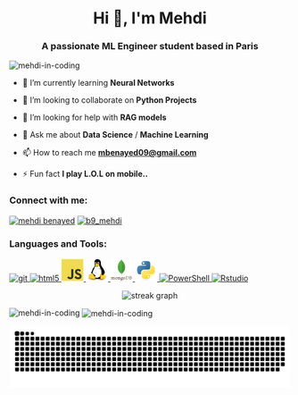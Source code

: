 <h1 align="center">Hi 👋, I'm Mehdi</h1>
<h3 align="center">A passionate ML Engineer student based in Paris</h3>

<p align="left"> <img src="https://komarev.com/ghpvc/?username=mehdi-in-coding&label=Profile%20views&color=0e75b6&style=flat" alt="mehdi-in-coding" /> </p>



- 🌱 I’m currently learning **Neural Networks**

- 👯 I’m looking to collaborate on **Python Projects**

- 🤝 I’m looking for help with **RAG models**

- 💬 Ask me about **Data Science** / **Machine Learning**

- 📫 How to reach me **mbenayed09@gmail.com**

- ⚡ Fun fact **I play L.O.L on mobile..**

<h3 align="left">Connect with me:</h3>
<p align="left">
<a href="https://linkedin.com/in/mehdi benayed" target="blank"><img align="center" src="https://raw.githubusercontent.com/rahuldkjain/github-profile-readme-generator/master/src/images/icons/Social/linked-in-alt.svg" alt="mehdi benayed" height="30" width="40" /></a>
<a href="https://instagram.com/b9_mehdi" target="blank"><img align="center" src="https://raw.githubusercontent.com/rahuldkjain/github-profile-readme-generator/master/src/images/icons/Social/instagram.svg" alt="b9_mehdi" height="30" width="40" /></a>
</p>

<h3 align="left">Languages and Tools:</h3>
<p align="left"> 
  <a href="https://git-scm.com/" target="_blank" rel="noreferrer"> 
    <img src="https://www.vectorlogo.zone/logos/git-scm/git-scm-icon.svg" alt="git" width="40" height="40"/>
  </a> 
  <a href="https://www.w3.org/html/" target="_blank" rel="noreferrer"> 
    <img src="https://cdn.jsdelivr.net/gh/devicons/devicon@latest/icons/html5/html5-original.svg" alt="html5" width="40" height="40"/> 
  </a> 
  <a href="https://developer.mozilla.org/en-US/docs/Web/JavaScript" target="_blank" rel="noreferrer"> 
    <img src="https://raw.githubusercontent.com/devicons/devicon/master/icons/javascript/javascript-original.svg" alt="javascript" width="40" height="40"/> 
  </a> 
  <a href="https://www.linux.org/" target="_blank" rel="noreferrer"> 
    <img src="https://raw.githubusercontent.com/devicons/devicon/master/icons/linux/linux-original.svg" alt="linux" width="40" height="40"/> 
  </a> 
  <a href="https://www.mongodb.com/" target="_blank" rel="noreferrer"> 
    <img src="https://raw.githubusercontent.com/devicons/devicon/master/icons/mongodb/mongodb-original-wordmark.svg" alt="mongodb" width="40" height="40"/> 
  </a> 
  <a href="https://www.python.org" target="_blank" rel="noreferrer"> 
    <img src="https://raw.githubusercontent.com/devicons/devicon/master/icons/python/python-original.svg" alt="python" width="40" height="40"/> 
  </a>  
  <a href="https://learn.microsoft.com/fr-fr/powershell/" target="_blank" rel="noreferrer"> 
    <img src="https://cdn.jsdelivr.net/gh/devicons/devicon@latest/icons/powershell/powershell-original.svg" alt="PowerShell" width="40" height="40"/> 
  </a> 
  <a href="https://posit.co/download/rstudio-desktop/" target="_blank" rel="noreferrer"> 
    <img src="https://cdn.jsdelivr.net/gh/devicons/devicon@latest/icons/rstudio/rstudio-original.svg" alt="Rstudio" width="40" height="40"/> 
  </a> 
</p>



<div align="center">
  <img src="https://streak-stats.demolab.com?user=maurodesouza&locale=en&mode=daily&theme=dark&hide_border=false&border_radius=5&order=3" height="220" alt="streak graph"  />
</div>

 
<p> <img align="left" src="https://github-readme-stats.vercel.app/api/top-langs?username=mehdi-in-coding&show_icons=true&locale=en&layout=compact&theme=dark" alt="mehdi-in-coding"/>
</p>


<p>&nbsp;<img align="center" src="https://github-readme-stats.vercel.app/api?username=mehdi-in-coding&show_icons=true&locale=en&theme=dark" alt="mehdi-in-coding" />
</p>



<img src="https://github.com/Platane/snk/raw/output/github-contribution-grid-snake.svg" alt="" style="max-width: 100%;">
